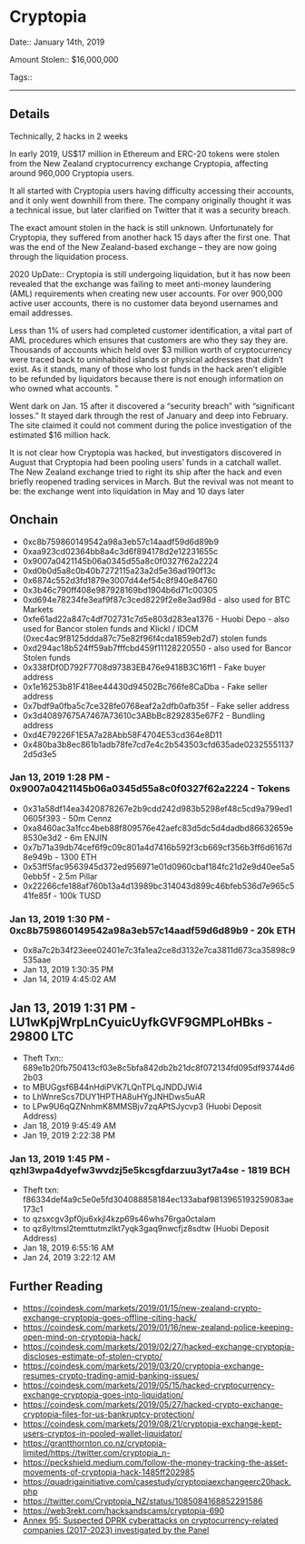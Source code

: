 # Cryptopia

Date:: January 14th, 2019

Amount Stolen:: $16,000,000

Tags:: 

---


## Details

Technically, 2 hacks in 2 weeks

In early 2019, US$17 million in Ethereum and ERC-20 tokens were stolen from the New Zealand cryptocurrency exchange Cryptopia, affecting around 960,000 Cryptopia users. 

It all started with Cryptopia users having difficulty accessing their accounts, and it only went downhill from there. The company originally thought it was a technical issue, but later clarified on Twitter that it was a security breach. 

The exact amount stolen in the hack is still unknown. Unfortunately for Cryptopia, they suffered from another hack 15 days after the first one. That was the end of the New Zealand-based exchange – they are now going through the liquidation process. 

2020 UpDate:: Cryptopia is still undergoing liquidation, but it has now been revealed that the exchange was failing to meet anti-money laundering (AML) requirements when creating new user accounts. For over 900,000 active user accounts, there is no customer data beyond usernames and email addresses. 

Less than 1% of users had completed customer identification, a vital part of AML procedures which ensures that customers are who they say they are. Thousands of accounts which held over $3 million worth of cryptocurrency were traced back to uninhabited islands or physical addresses that didn’t exist. As it stands, many of those who lost funds in the hack aren’t eligible to be refunded by liquidators because there is not enough information on who owned what accounts. "

Went dark on Jan. 15 after it discovered a “security breach” with “significant losses.” It stayed dark through the rest of January and deep into February. The site claimed it could not comment during the police investigation of the estimated $16 million hack.

It is not clear how Cryptopia was hacked, but investigators discovered in August that Cryptopia had been pooling users’ funds in a catchall wallet. The New Zealand exchange tried to right its ship after the hack and even briefly reopened trading services in March. But the revival was not meant to be: the exchange went into liquidation in May and 10 days later



## Onchain

- 0xc8b759860149542a98a3eb57c14aadf59d6d89b9
- 0xaa923cd02364bb8a4c3d6f894178d2e12231655c
- 0x9007a0421145b06a0345d55a8c0f0327f62a2224
- 0xd0b0d5a8c0b40b7272115a23a2d5e36ad190f13c
- 0x6874c552d3fd1879e3007d44ef54c8f940e84760
- 0x3b46c790ff408e987928169bd1904b6d71c00305
- 0xd694e78234fe3eaf9f87c3ced8229f2e8e3ad98d - also used for BTC Markets
- 0xfe61ad22a847c4df702731c7d5e803d283ea1376 - Huobi Depo - also used for Bancor stolen funds and Klickl / IDCM (0xec4ac9f8125ddda87c75e82f96f4cda1859eb2d7) stolen funds
- 0xd294ac18b524ff59ab7fffcbd459f11128220550 - also used for Bancor Stolen funds
- 0x338fDf0D792F7708d97383EB476e9418B3C16ff1 - Fake buyer address
- 0x1e16253b81F418ee44430d94502Bc766fe8CaDba - Fake seller address
- 0x7bdf9a0fba5c7ce328fe0768eaf2a2dfb0afb35f - Fake seller address
- 0x3d40897675A7467A73610c3ABbBc8292835e67F2 - Bundling address
- 0xd4E79226F1E5A7a28Abb58F4704E53cd364e8D11
- 0x480ba3b8ec861b1adb78fe7cd7e4c2b543503cfd635ade023255511372d5d3e5

### Jan 13, 2019 1:28 PM - 0x9007a0421145b06a0345d55a8c0f0327f62a2224 - Tokens
- 0x31a58df14ea3420878267e2b9cdd242d983b5298ef48c5cd9a799ed10605f393 - 50m Cennz
- 0xa8460ac3a1fcc4beb88f809576e42aefc83d5dc5d4dadbd86632659e8530e3d2 - 6m ENJIN
- 0x7b71a39db74cef6f9c09c801a4d7416b592f3cb669cf356b3ff6d6167d8e949b - 1300 ETH
- 0x53ff5fac9563945d372ed956971e01d0960cbaf184fc21d2e9d40ee5a50ebb5f - 2.5m Pillar
- 0x22266cfe188af760b13a4d13989bc314043d899c46bfeb536d7e965c541fe85f - 100k TUSD

### Jan 13, 2019 1:30 PM - 0xc8b759860149542a98a3eb57c14aadf59d6d89b9 - 20k ETH 
- 0x8a7c2b34f23eee02401e7c3fa1ea2ce8d3132e7ca3811d673ca35898c9535aae
- Jan 13, 2019 1:30:35 PM
- Jan 14, 2019 4:45:02 AM


## Jan 13, 2019 1:31 PM - LU1wKpjWrpLnCyuicUyfkGVF9GMPLoHBks - 29800 LTC
- Theft Txn:: 689e1b20fb750413cf03e8c5bfa842db2b21dc8f072134fd095df93744d62b03
- to MBUGgsf6B44nHdiPVK7LQnTPLqJNDDJWi4
- to LhWnreScs7DUY1HPTHA8uHYgJNHDws5uAR 
- to LPw9U6qQZNnhmK8MMSBjv7zqAPtSJycvp3 (Huobi Deposit Address)
- Jan 18, 2019 9:45:49 AM
- Jan 19, 2019 2:22:38 PM


### Jan 13, 2019 1:45 PM - qzhl3wpa4dyefw3wvdzj5e5kcsgfdarzuu3yt7a4se - 1819 BCH
- Theft txn: f86334def4a9c5e0e5fd304088858184ec133abaf9813965193259083ae173c1
- to qzsxcgv3pf0ju6xkjl4kzp69s46whs76rga0ctalam
- to qz8yltmsl2temttutmzlkt7yqk3gaq9nwcfjz8sdtw (Huobi Deposit Address)
- Jan 18, 2019 6:55:16 AM
- Jan 24, 2019 3:22:12 AM
    


## Further Reading

- https://coindesk.com/markets/2019/01/15/new-zealand-crypto-exchange-cryptopia-goes-offline-citing-hack/
- https://coindesk.com/markets/2019/01/16/new-zealand-police-keeping-open-mind-on-cryptopia-hack/
- https://coindesk.com/markets/2019/02/27/hacked-exchange-cryptopia-discloses-estimate-of-stolen-crypto/
- https://coindesk.com/markets/2019/03/20/cryptopia-exchange-resumes-crypto-trading-amid-banking-issues/
- https://coindesk.com/markets/2019/05/15/hacked-cryptocurrency-exchange-cryptopia-goes-into-liquidation/
- https://coindesk.com/markets/2019/05/27/hacked-crypto-exchange-cryptopia-files-for-us-bankruptcy-protection/
- https://coindesk.com/markets/2019/08/21/cryptopia-exchange-kept-users-cryptos-in-pooled-wallet-liquidator/
- https://grantthornton.co.nz/cryptopia-limited/https://twitter.com/cryptopia_n- 
- https://peckshield.medium.com/follow-the-money-tracking-the-asset-movements-of-cryptopia-hack-1485ff202985
- https://quadrigainitiative.com/casestudy/cryptopiaexchangeerc20hack.php
- https://twitter.com/Cryptopia_NZ/status/1085084168852291586
- https://web3rekt.com/hacksandscams/cryptopia-690
- [Annex 95: Suspected DPRK cyberattacks on cryptocurrency-related companies (2017-2023) investigated by the Panel](../pdfs/2024-03-07_UN-Security-Council_s-2024-215.pdf)
